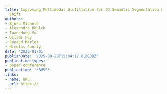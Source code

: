 ```yaml
---
title: Improving Multimodal Distillation for 3D Semantic Segmentation under Domain
  Shift
authors:
- Björn Michele
- Alexandre Boulch
- Tuan-Hung Vu
- Gilles Puy
- Renaud Marlet
- Nicolas Courty
date: '2025-01-01'
publishDate: '2025-08-20T15:04:17.612088Z'
publication_types:
- paper-conference
publication: '*BMVC*'
links:
- name: URL
  url: https://
---
```

